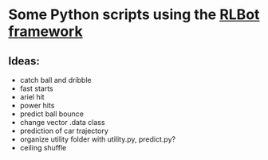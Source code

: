 # Some Python scripts using the [RLBot framework](https://github.com/RLBot/RLBotPythonExample)

## Ideas:  
- catch ball and dribble
- fast starts
- ariel hit
- power hits
- predict ball bounce
- change vector .data class
- prediction of car trajectory
- organize utility folder with utility.py, predict.py?
- ceiling shuffle